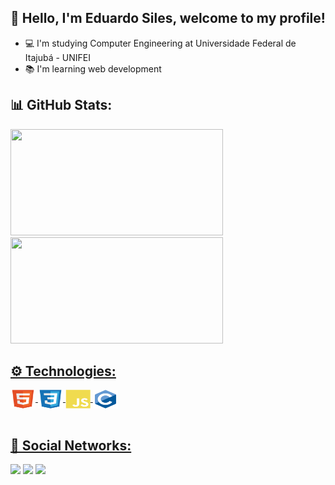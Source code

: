 ## 👋 Hello, I'm Eduardo Siles, welcome to my profile! 

- 💻 I'm studying Computer Engineering at Universidade Federal de Itajubá - UNIFEI
- 📚 I'm learning web development

## 📊 GitHub Stats:

<div>
  <img height="170em" width="340" src="https://github-readme-stats.vercel.app/api/top-langs/?username=edusiles&layout=compact&langs_count=16&theme=dark"/>
  <a href="https://github.com/edusiles">
  <img height="170em" width="340" src="https://github-readme-stats.vercel.app/api?username=edusiles&show_icons=true&theme=dark&include_all_commits=true&count_private=true"/>
</div>

## ⚙ Technologies:

<div style="display: inline_block">
  <img align="center" alt="Siles-HTML" height="30" width="40" src="https://raw.githubusercontent.com/devicons/devicon/master/icons/html5/html5-original.svg">
  <img align="center" alt="Siles-CSS" height="30" width="40" src="https://raw.githubusercontent.com/devicons/devicon/master/icons/css3/css3-original.svg">
  <img align="center" alt="Siles-JS" height="30" width="40" src="https://raw.githubusercontent.com/devicons/devicon/master/icons/javascript/javascript-plain.svg">
  <img align="center" alt="Siles-C" height="30" width="40" src="https://raw.githubusercontent.com/devicons/devicon/master/icons/c/c-original.svg">
</div>
<br> 
  
## 🔗 Social Networks:
<div>
  <a href="https://www.linkedin.com/in/edu-siles05/" target="_blank"><img src="https://img.shields.io/badge/LinkedIn-0077B5?style=for-the-badge&logo=linkedin&logoColor=white"><a/>
  <a href="https://instagram.com/edu_siles05" target="_blank"><img src="https://img.shields.io/badge/Instagram-E4405F?style=for-the-badge&logo=instagram&logoColor=white"><a/>
  <a href="https://www.facebook.com/edusiles05" target="_blank"><img src="https://img.shields.io/badge/Facebook-1877F2?style=for-the-badge&logo=facebook&logoColor=white"><a/>
</div>
